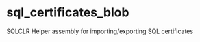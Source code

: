 sql_certificates_blob
=====================

SQLCLR Helper assembly for importing/exporting SQL certificates